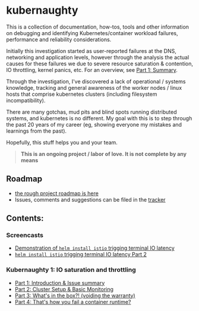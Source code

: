 # kubernaughty

This is a collection of documentation, how-tos, tools and other information on
debugging and identifying Kubernetes/container workload failures, performance
and reliability considerations.

Initially this investigation started as user-reported failures at the DNS,
networking and application levels, however through the analysis the actual causes
for these failures we due to severe resource saturation & contention, IO
throttling, kernel panics, etc. For an overview, see [Part 1: Summary][part1].

Through the investigation, I've discovered a lack of operational / systems
knowledge, tracking and general awareness of the worker nodes / linux hosts
that comprise kubernetes clusters (including filesystem incompatibility).

There are many gotchas, mud pits and blind spots running distributed systems,
and kubernetes is no different. My goal with this is to step through the past 20
years of my career (eg, showing everyone my mistakes and learnings from the
past).

Hopefully, this stuff helps you and your team.

>**This is an ongoing project / labor of love. It is not complete by any means**

## Roadmap

- [the rough project roadmap is here](https://github.com/jnoller/kubernaughty/projects/1)
- Issues, comments and suggestions can be filed in the [tracker](https://github.com/jnoller/kubernaughty/issues)

## Contents:

### Screencasts 

* [Demonstration of `helm install istio` trigging terminal IO latency](https://www.youtube.com/watch?v=Uk_MtHLvLcA)
* [`helm install istio` trigging terminal IO latency Part 2](https://www.youtube.com/watch?v=kueX1HZogQI) 

### Kubernaughty 1: IO saturation and throttling

* [Part 1: Introduction & Issue summary][part1]
* [Part 2: Cluster Setup & Basic Monitoring][part2]
* [Part 3: What's in the box?! (voiding the warranty)][part3]
* [Part 4: That's how you fail a container runtime?][part4]



[part1]: /docs/part1-introduction-and-problem-description.md
[part2]: /docs/part2-basic-setup.md
[part3]: /docs/part3-whats-in-the-box
[part4]: /docs/part-4-how-you-kill-a-container-runtime.md
